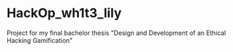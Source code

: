 # HackOp_wh1t3_lily
Project for my final bachelor thesis "Design and Development of an Ethical Hacking Gamification"
